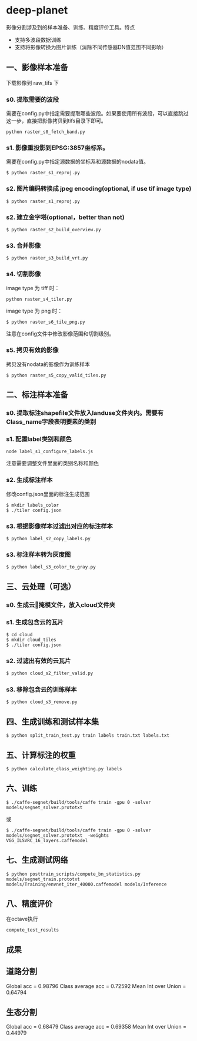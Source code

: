 # deep-planet
影像分割涉及到的样本准备、训练、精度评价工具。特点
* 支持多波段数据训练
* 支持将影像转换为图片训练（消除不同传感器DN值范围不同影响）


## 一、影像样本准备
下载影像到 raw_tifs 下
### s0. 提取需要的波段
需要在config.py中指定需要提取哪些波段。如果要使用所有波段，可以直接跳过这一步，直接把影像拷贝到tifs目录下即可。
```
python raster_s0_fetch_band.py
```

### s1. 影像重投影到EPSG:3857坐标系。
需要在config.py中指定源数据的坐标系和源数据的nodata值。
```
$ python raster_s1_reproj.py
```

### s2. 图片编码转换成 jpeg encoding(optional, if use tif image type)
```
$ python raster_s1_reproj.py
```

### s2. 建立金字塔(optional，better than not)
```
$ python raster_s2_build_overview.py
```

### s3. 合并影像
```
$ python raster_s3_build_vrt.py
```

### s4. 切割影像
image type 为 tiff 时：
``` 
python raster_s4_tiler.py
```

image type 为 png 时：
```
$ python raster_s6_tile_png.py
```

注意在config文件中修改影像范围和切割级别。

### s5. 拷贝有效的影像
拷贝没有nodata的影像作为训练样本
```
$ python raster_s5_copy_valid_tiles.py
```

## 二、标注样本准备
### s0. 提取标注shapefile文件放入landuse文件夹内。需要有Class_name字段表明要素的类别

### s1. 配置label类别和颜色
```
node label_s1_configure_labels.js
```
注意需要调整文件里面的类别名称和颜色

### s2. 生成标注样本
修改config.json里面的标注生成范围
```
$ mkdir labels_color
$ ./tiler config.json
```

### s3. 根据影像样本过滤出对应的标注样本
```
$ python label_s2_copy_labels.py
```


### s3. 标注样本转为灰度图
```
$ python label_s3_color_to_gray.py
```

## 三、云处理（可选）
### s0. 生成云掩模文件，放入cloud文件夹
### s1. 生成包含云的瓦片
```
$ cd cloud
$ mkdir cloud_tiles
$ ./tiler config.json
```
### s2. 过滤出有效的云瓦片
```bash
$ python cloud_s2_filter_valid.py
```

### s3. 移除包含云的训练样本
```
$ python cloud_s3_remove.py
```

## 四、生成训练和测试样本集
```
$ python split_train_test.py train labels train.txt labels.txt
```

## 五、计算标注的权重
```
$ python calculate_class_weighting.py labels
```

## 六、训练
```
$ ./caffe-segnet/build/tools/caffe train -gpu 0 -solver models/segnet_solver.prototxt
```
或
```
$ ./caffe-segnet/build/tools/caffe train -gpu 0 -solver models/segnet_solver.prototxt  -weights VGG_ILSVRC_16_layers.caffemodel
```

## 七、生成测试网络
```
$ python posttrain_scripts/compute_bn_statistics.py models/segnet_train.prototxt models/Training/envnet_iter_40000.caffemodel models/Inference
```

## 八、精度评价
在octave执行
```
compute_test_results
```

## 成果
## 道路分割
Global acc = 0.98796 Class average acc = 0.72592 Mean Int over Union = 0.64794

## 生态分割
Global acc = 0.68479 Class average acc = 0.69358 Mean Int over Union = 0.44979